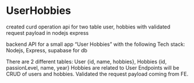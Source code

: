 # UserHobbies
created curd operation api for two table user, hobbies with validated request payload in nodejs express

backend API for a small app “User Hobbies” with the following 
Tech stack: 
Nodejs, Express, supabase for db 

There are 2 different tables: User {id, name, hobbies}, Hobbies {id, passionLevel, name, year} Hobbies are related to User 
Endpoints will be CRUD of users and hobbies.
Validated the request payload coming from FE.
